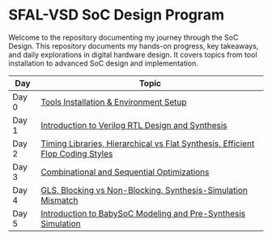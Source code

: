 # SFAL-VSD SoC Design Program
Welcome to the repository documenting my journey through the SoC Design. This repository documents my hands-on progress, key takeaways, and daily explorations in digital hardware design. It covers topics from tool installation to advanced SoC design and implementation.

| Day   | Topic                                                              
|-------|------------------------------------------------------------------------
| Day 0 | [Tools Installation & Environment Setup](https://github.com/Dhruvid98/SFAL-VSD-SoC-Design/blob/main/Day%200/README.md) 
| Day 1 | [Introduction to Verilog RTL Design and Synthesis](https://github.com/Dhruvid98/SFAL-VSD-SoC-Design/blob/main/Day%201/README.md) 
| Day 2 | [Timing Libraries, Hierarchical vs Flat Synthesis, Efficient Flop Coding Styles](https://github.com/Dhruvid98/SFAL-VSD-SoC-Design/blob/main/Day%202/README.md) 
| Day 3 | [Combinational and Sequential Optimizations](https://github.com/Dhruvid98/SFAL-VSD-SoC-Design/blob/main/Day%203/README.md) 
| Day 4 | [GLS, Blocking vs Non-Blocking, Synthesis-Simulation Mismatch](https://github.com/Dhruvid98/SFAL-VSD-SoC-Design/blob/main/Day%204/README.md) 
| Day 5 | [Introduction to BabySoC Modeling and Pre-Synthesis Simulation](https://github.com/your-link) 
